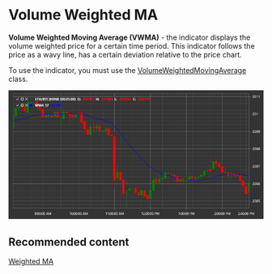 # Volume Weighted MA

**Volume Weighted Moving Average (VWMA)** \- the indicator displays the volume weighted price for a certain time period. This indicator follows the price as a wavy line, has a certain deviation relative to the price chart. 

To use the indicator, you must use the [VolumeWeightedMovingAverage](../api/StockSharp.Algo.Indicators.VolumeWeightedMovingAverage.html) class. 

![IndicatorVolumeWeightedMovingAverage](../images/IndicatorVolumeWeightedMovingAverage.png)

## Recommended content

[Weighted MA](IndicatorWeightedMovingAverage.md)
